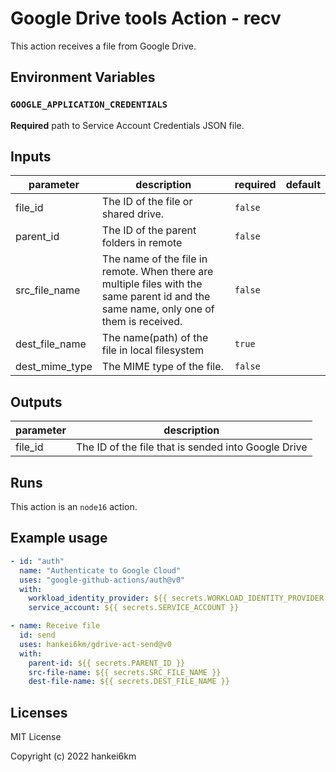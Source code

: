 # Google Drive tools Action - recv

This action receives a file from Google Drive.

## Environment Variables

### `GOOGLE_APPLICATION_CREDENTIALS`

**Required** path to Service Account Credentials JSON file.



## Inputs

| parameter | description | required | default |
| - | - | - | - |
| file_id | The ID of the file or shared drive. | `false` |  |
| parent_id | The ID of the parent folders in remote | `false` |  |
| src_file_name | The name of the file in remote. When there are multiple files with the same parent id and the same name, only one of them is received. | `false` |  |
| dest_file_name | The name(path) of the file in local filesystem | `true` |  |
| dest_mime_type | The MIME type of the file. | `false` |  |


## Outputs

| parameter | description |
| - | - |
| file_id | The ID of the file that is sended into Google Drive |


## Runs

This action is an `node16` action.



## Example usage

```yaml
- id: "auth"
  name: "Authenticate to Google Cloud"
  uses: "google-github-actions/auth@v0"
  with:
    workload_identity_provider: ${{ secrets.WORKLOAD_IDENTITY_PROVIDER }}
    service_account: ${{ secrets.SERVICE_ACCOUNT }}

- name: Receive file
  id: send
  uses: hankei6km/gdrive-act-send@v0
  with:
    parent-id: ${{ secrets.PARENT_ID }}
    src-file-name: ${{ secrets.SRC_FILE_NAME }}
    dest-file-name: ${{ secrets.DEST_FILE_NAME }}
```

## Licenses

MIT License

Copyright (c) 2022 hankei6km
